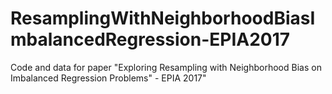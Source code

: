 # ResamplingWithNeighborhoodBiasImbalancedRegression-EPIA2017
Code and data for paper "Exploring Resampling with Neighborhood Bias on Imbalanced Regression Problems" - EPIA 2017"

